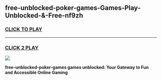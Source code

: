 
## free-unblocked-poker-games-Games-Play-Unblocked-&-Free-nf9zh
<h3>
<a href="https://premium76.site?title=free-unblocked-poker-games&ref=24A">CLICK TO PLAY</a></h3>
<hr>

<h3>
<a href="https://premium76.site?title=free-unblocked-poker-games&ref=24A">CLICK 2 PLAY</a>
  
</h3>

<a href="https://premium76.site?title=free-unblocked-poker-games&ref=24A"><img src="https://clearcache.store/games.png"></a>


**free-unblocked-poker-games games unblocked: Your Gateway to Fun and Accessible Online Gaming**
